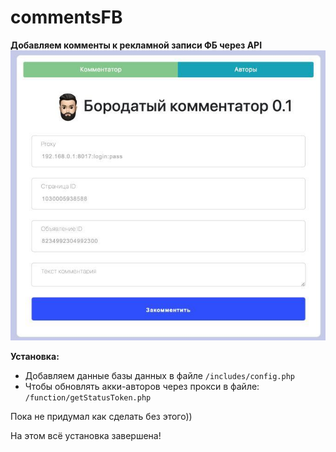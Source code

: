 # commentsFB
**Добавляем комменты к рекламной записи ФБ через API**
![alt text](screen.jpg)

**Установка:** 

- Добавляем данные базы данных в файле `/includes/config.php`
- Чтобы обновлять акки-авторов через прокси в файле: `/function/getStatusToken.php`

Пока не придумал как сделать без этого))

На этом всё установка завершена!
